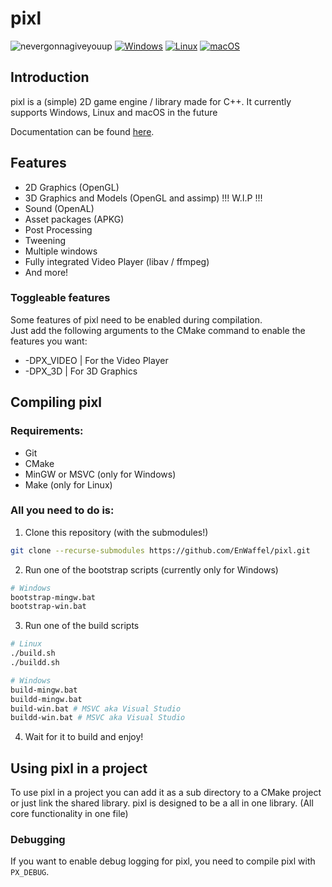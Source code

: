 # pixl

![nevergonnagiveyouup](https://img.shields.io/badge/status-active-brightgreen) [![Windows](https://custom-icon-badges.demolab.com/badge/Windows-0078D6?logo=windows11&logoColor=white)](#) [![Linux](https://img.shields.io/badge/Linux-FCC624?logo=linux&logoColor=black)](#) [![macOS](https://img.shields.io/badge/macOS-000000?logo=apple&logoColor=F0F0F0)](#)


## Introduction

pixl is a (simple) 2D game engine / library made for C++. It currently supports Windows, Linux and macOS in the future

Documentation can be found [here](https://github.com/EnWaffel/pixl/wiki).

## Features

- 2D Graphics (OpenGL)
- 3D Graphics and Models (OpenGL and assimp)  !!! W.I.P !!!
- Sound (OpenAL)
- Asset packages (APKG)
- Post Processing
- Tweening
- Multiple windows
- Fully integrated Video Player (libav / ffmpeg)
- And more!

### Toggleable features

Some features of pixl need to be enabled during compilation.  
Just add the following arguments to the CMake command to enable the features you want:
- -DPX_VIDEO | For the Video Player
- -DPX_3D | For 3D Graphics

## Compiling pixl

### Requirements:

- Git
- CMake
- MinGW or MSVC (only for Windows)
- Make (only for Linux)

### All you need to do is:

1. Clone this repository (with the submodules!)
```bash
git clone --recurse-submodules https://github.com/EnWaffel/pixl.git
```

2. Run one of the bootstrap scripts (currently only for Windows)
```bash
# Windows
bootstrap-mingw.bat
bootstrap-win.bat
```

3. Run one of the build scripts
```bash
# Linux
./build.sh
./buildd.sh

# Windows
build-mingw.bat
buildd-mingw.bat
build-win.bat # MSVC aka Visual Studio
buildd-win.bat # MSVC aka Visual Studio
```

4. Wait for it to build and enjoy!

## Using pixl in a project

To use pixl in a project you can add it as a sub directory to a CMake project or just link the shared library. pixl is designed to be a all in one library. (All core functionality in one file)

### Debugging

If you want to enable debug logging for pixl, you need to compile pixl with
```PX_DEBUG```.